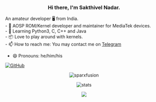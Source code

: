 <h3 align="center"> Hi there, I'm Sakthivel Nadar. </h3>
An amateur developer 🖥️ from India.<br>
- 📱 AOSP ROM/Kernel developer and maintainer for MediaTek devices.<br>
- 🐍 Learning Python3, C, C++ and Java <br>
- 📦 Love to play around with kernels.<br>
- 📫 How to reach me: You may contact me on <a href="https://t.me/cosmofreak001">Telegram</a> 

- 😄 Pronouns: he/him/his<br>

[![GitHub](https://img.shields.io/badge/dynamic/json?logo=github&label=GitHub+Followers&labelColor=282c34&color=181717&query=%24.data.totalSubs&url=https%3A%2F%2Fapi.spencerwoo.com%2Fsubstats%2F%3Fsource%3Dgithub%26queryKey%3DSparXFusion&longCache=true)](https://github.com/SparXFusion)

<p align="center"> <img src="https://komarev.com/ghpvc/?username=sparxfusion&style=flat-square" alt="sparxfusion" /> </p>
<p align="center"> <img src="https://github-readme-stats.vercel.app/api?username=sparxfusion&bg_color=30,e96443,904e95&title_color=fff&text_color=fff" alt="stats"/><br></p>
<p align="center"> <img src="https://github-readme-streak-stats.herokuapp.com/?user=sparxfusion&theme=dark"/></p>
